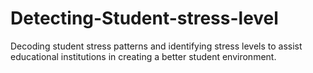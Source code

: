 # Detecting-Student-stress-level
Decoding student stress patterns and identifying stress levels to assist educational institutions in creating a better student environment.
